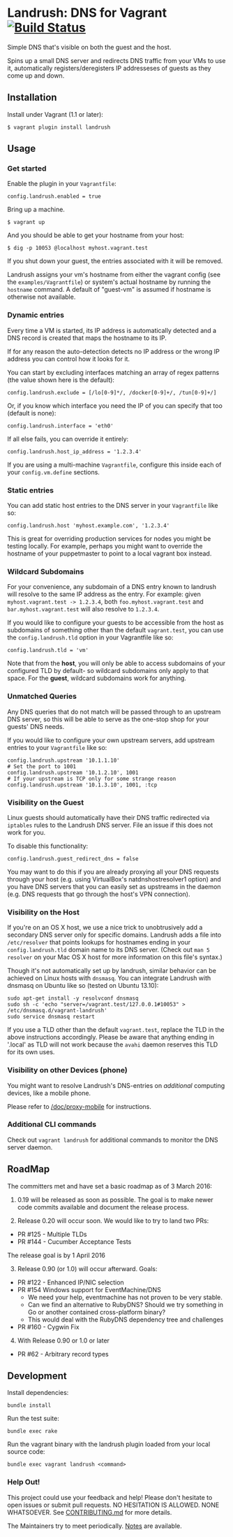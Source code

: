 # Landrush: DNS for Vagrant [![Build Status](https://travis-ci.org/phinze/landrush.png)](https://travis-ci.org/phinze/landrush)

Simple DNS that's visible on both the guest and the host.

Spins up a small DNS server and redirects DNS traffic from your VMs to use it,
automatically registers/deregisters IP addresseses of guests as they come up
and down.

## Installation

Install under Vagrant (1.1 or later):

    $ vagrant plugin install landrush

## Usage

### Get started

Enable the plugin in your `Vagrantfile`:

    config.landrush.enabled = true

Bring up a machine.

    $ vagrant up

And you should be able to get your hostname from your host:

    $ dig -p 10053 @localhost myhost.vagrant.test

If you shut down your guest, the entries associated with it will be removed.

Landrush assigns your vm's hostname from either the vagrant config (see the `examples/Vagrantfile`) or system's actual hostname by running the `hostname` command. A default of "guest-vm" is assumed if hostname is otherwise not available.

### Dynamic entries

Every time a VM is started, its IP address is automatically detected and a DNS record is created that maps the hostname to its IP.

If for any reason the auto-detection detects no IP address or the wrong IP address you can control how it looks for it.

You can start by excluding interfaces matching an array of regex patterns (the value shown here is the default):

    config.landrush.exclude = [/lo[0-9]*/, /docker[0-9]+/, /tun[0-9]+/]

Or, if you know which interface you need the IP of you can specify that too (default is none):

    config.landrush.interface = 'eth0'

If all else fails, you can override it entirely:

    config.landrush.host_ip_address = '1.2.3.4'

If you are using a multi-machine `Vagrantfile`, configure this inside each of your `config.vm.define` sections.

### Static entries

You can add static host entries to the DNS server in your `Vagrantfile` like so:

    config.landrush.host 'myhost.example.com', '1.2.3.4'

This is great for overriding production services for nodes you might be testing locally. For example, perhaps you might want to override the hostname of your puppetmaster to point to a local vagrant box instead.

### Wildcard Subdomains

For your convenience, any subdomain of a DNS entry known to landrush will resolve to the same IP address as the entry. For example: given `myhost.vagrant.test -> 1.2.3.4`, both `foo.myhost.vagrant.test` and `bar.myhost.vagrant.test` will also resolve to `1.2.3.4`.

If you would like to configure your guests to be accessible from the host as subdomains of something other than the default `vagrant.test`, you can use the `config.landrush.tld` option in your Vagrantfile like so:

    config.landrush.tld = 'vm'

Note that from the __host__, you will only be able to access subdomains of your configured TLD by default- so wildcard subdomains only apply to that space. For the __guest__, wildcard subdomains work for anything.

### Unmatched Queries

Any DNS queries that do not match will be passed through to an upstream DNS server, so this will be able to serve as the one-stop shop for your guests' DNS needs.

If you would like to configure your own upstream servers, add upstream entries to your `Vagrantfile` like so:

    config.landrush.upstream '10.1.1.10'
    # Set the port to 1001
    config.landrush.upstream '10.1.2.10', 1001
    # If your upstream is TCP only for some strange reason
    config.landrush.upstream '10.1.3.10', 1001, :tcp

### Visibility on the Guest

Linux guests should automatically have their DNS traffic redirected via `iptables` rules to the Landrush DNS server. File an issue if this does not work for you.

To disable this functionality:

    config.landrush.guest_redirect_dns = false

You may want to do this if you are already proxying all your DNS requests through your host (e.g. using VirtualBox's natdnshostresolver1 option) and you
have DNS servers that you can easily set as upstreams in the daemon (e.g. DNS requests that go through the host's VPN connection).

### Visibility on the Host

If you're on an OS X host, we use a nice trick to unobtrusively add a secondary DNS server only for specific domains.
Landrush adds a file into `/etc/resolver` that points lookups for hostnames ending in your `config.landrush.tld` domain
name to its DNS server. (Check out `man 5 resolver` on your Mac OS X host for more information on this file's syntax.)

Though it's not automatically set up by landrush, similar behavior can be achieved on Linux hosts with `dnsmasq`. You
can integrate Landrush with dnsmasq on Ubuntu like so (tested on Ubuntu 13.10):

    sudo apt-get install -y resolvconf dnsmasq
    sudo sh -c 'echo "server=/vagrant.test/127.0.0.1#10053" > /etc/dnsmasq.d/vagrant-landrush'
    sudo service dnsmasq restart

If you use a TLD other than the default `vagrant.test`, replace the TLD in the above instructions accordingly. Please be aware that anything ending in '.local' as TLD will not work because the `avahi` daemon reserves this TLD for its own uses.

### Visibility on other Devices (phone)

You might want to resolve Landrush's DNS-entries on *additional* computing devices, like a mobile phone.

Please refer to [/doc/proxy-mobile](/doc/proxy-mobile) for instructions.

### Additional CLI commands

Check out `vagrant landrush` for additional commands to monitor the DNS server daemon.

## RoadMap

The committers met and have set a basic roadmap as of 3 March 2016:

1. 0.19 will be released as soon as possible.  The goal is to make newer
code commits available and document the release process.

2. Release 0.20 will occur soon.  We would like to try to land two PRs:

  * PR #125 - Multiple TLDs
  * PR #144 - Cucumber Acceptance Tests

  The release goal is by 1 April 2016

3. Release 0.90 (or 1.0) will occur afterward.  Goals:

  * PR #122 - Enhanced IP/NIC selection
  * PR #154 Windows support for EventMachine/DNS
    * We need your help, eventmachine has not proven to be very stable.
    * Can we find an alternative to RubyDNS?  Should we try something
      in Go or another contained cross-platform binary?
    * This would deal with the RubyDNS dependency tree and challenges
  * PR #160 - Cygwin Fix

4. With Release 0.90 or 1.0 or later

  * PR #62 - Arbitrary record types

## Development

Install dependencies:

    bundle install

Run the test suite:

    bundle exec rake

Run the vagrant binary with the landrush plugin loaded from your local source code:

    bundle exec vagrant landrush <command>

### Help Out!

This project could use your feedback and help! Please don't hesitate to open issues or submit pull requests. NO HESITATION IS ALLOWED. NONE WHATSOEVER.  See [CONTRIBUTING.md](CONTRIBUTING.md) for more details.

The Maintainers try to meet periodically.  [Notes](NOTES.md) are available.
